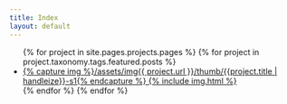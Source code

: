 ```yaml
---
title: Index
layout: default
---
```


<div class="container">
  <ul class="thumbnails">
    {% for project in site.pages.projects.pages %}
      {% for project in project.taxonomy.tags.featured.posts %}
      <li class="thumbnail">
        <a href="{{ project.url }}">
          {% capture img %}/assets/img{{ project.url }}/thumb/{{project.title | handleize}}-s1{% endcapture %}
          {% include img.html %}
        </a>
      </li>
      {% endfor %}
    {% endfor %}
  </ul>
</div>
